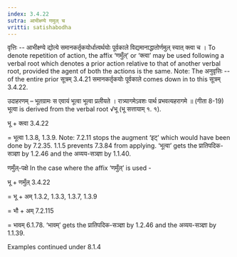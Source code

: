 ```yaml
---
index: 3.4.22
sutra: आभीक्ष्ण्ये णमुल् च
vritti: satishabodha
---
```






वृत्तिः -- आभीक्ष्ण्ये द्योत्‍ये समानकर्तृकयोर्धात्‍वर्थयोः पूर्वकाले विद्यमानाद्धातोर्णमुल् स्‍यात् क्‍त्‍वा च । To denote repetition of action, the affix ‘णमुँल्’ or ‘क्‍त्‍वा’ may be used following a verbal root which denotes a prior action relative to that of another verbal root, provided the agent of both the actions is the same. Note: The अनुवृत्तिः -- of the entire prior सूत्रम् 3.4.21 समानकर्तृकयोः पूर्वकाले comes down in to this सूत्रम् 3.4.22.


उदाहरणम् – भूतग्रामः स एवायं भूत्वा भूत्वा प्रलीयते । रात्र्यागमेऽवशः पार्थ प्रभवत्यहरागमे ॥ (गीता 8-19) भूत्वा is derived from the verbal root √भू (भू सत्तायाम् १. १).


भू + क्त्वा 3.4.22

= भूत्वा 1.3.8, 1.3.9. Note: 7.2.11 stops the augment ‘इट्’ which would have been done by 7.2.35. 1.1.5 prevents 7.3.84 from applying. ‘भूत्वा’ gets the प्रातिपदिक-सञ्ज्ञा by 1.2.46 and the अव्यय-सञ्ज्ञा by 1.1.40.


णमुँल्-पक्षे In the case where the affix ‘णमुँल्’ is used -

भू + णमुँल् 3.4.22

= भू + अम् 1.3.2, 1.3.3, 1.3.7, 1.3.9

= भौ + अम् 7.2.115

= भावम् 6.1.78. ‘भावम्’ gets the प्रातिपदिक-सञ्ज्ञा by 1.2.46 and the अव्यय-सञ्ज्ञा by 1.1.39.


Examples continued under 8.1.4

